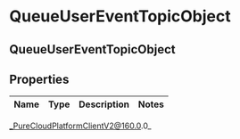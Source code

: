# QueueUserEventTopicObject

## QueueUserEventTopicObject

## Properties

|Name | Type | Description | Notes|
|------------ | ------------- | ------------- | -------------|



_PureCloudPlatformClientV2@160.0.0_

